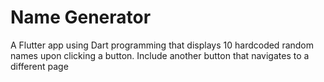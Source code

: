 # Name Generator

A  Flutter app using Dart programming that displays 10 hardcoded random names
upon clicking a button. Include another button that navigates to a different page
